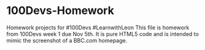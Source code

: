 # 100Devs-Homework
Homework projects for #100Devs #LearnwithLeon
This file is homework from 100Devs week 1 due Nov 5th. It is pure HTML5 code and is intended to mimic the screenshot of a BBC.com homepage. 
